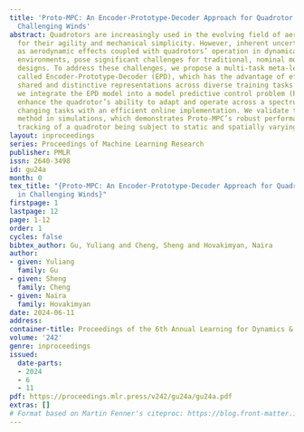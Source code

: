 ```yaml
---
title: 'Proto-MPC: An Encoder-Prototype-Decoder Approach for Quadrotor Control in
  Challenging Winds'
abstract: Quadrotors are increasingly used in the evolving field of aerial robotics
  for their agility and mechanical simplicity. However, inherent uncertainties, such
  as aerodynamic effects coupled with quadrotors’ operation in dynamically changing
  environments, pose significant challenges for traditional, nominal model-based control
  designs. To address these challenges, we propose a multi-task meta-learning method
  called Encoder-Prototype-Decoder (EPD), which has the advantage of effectively balancing
  shared and distinctive representations across diverse training tasks. Subsequently,
  we integrate the EPD model into a model predictive control problem (Proto-MPC) to
  enhance the quadrotor’s ability to adapt and operate across a spectrum of dynamically
  changing tasks with an efficient online implementation. We validate the proposed
  method in simulations, which demonstrates Proto-MPC’s robust performance in trajectory
  tracking of a quadrotor being subject to static and spatially varying side winds.
layout: inproceedings
series: Proceedings of Machine Learning Research
publisher: PMLR
issn: 2640-3498
id: gu24a
month: 0
tex_title: "{Proto-MPC: An Encoder-Prototype-Decoder Approach for Quadrotor Control
  in Challenging Winds}"
firstpage: 1
lastpage: 12
page: 1-12
order: 1
cycles: false
bibtex_author: Gu, Yuliang and Cheng, Sheng and Hovakimyan, Naira
author:
- given: Yuliang
  family: Gu
- given: Sheng
  family: Cheng
- given: Naira
  family: Hovakimyan
date: 2024-06-11
address:
container-title: Proceedings of the 6th Annual Learning for Dynamics & Control Conference
volume: '242'
genre: inproceedings
issued:
  date-parts:
  - 2024
  - 6
  - 11
pdf: https://proceedings.mlr.press/v242/gu24a/gu24a.pdf
extras: []
# Format based on Martin Fenner's citeproc: https://blog.front-matter.io/posts/citeproc-yaml-for-bibliographies/
---
```

